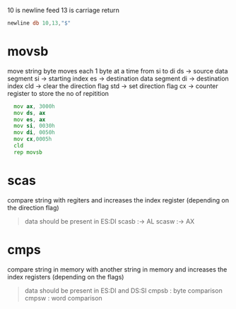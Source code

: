 10 is newline feed
13 is carriage return
```asm
newline db 10,13,"$"
```



# movsb
move string byte 
    moves each 1 byte at a time from si to di
ds -> source data segment
si -> starting index
es -> destination data segment
di -> destination index
cld -> clear the direction flag
std -> set direction flag
cx -> counter register to store the no of repitition


```asm
  mov ax, 3000h
  mov ds, ax
  mov es, ax
  mov si, 0030h
  mov di, 0050h
  mov cx,0005h
  cld
  rep movsb
```

# scas
compare string with regiters and increases the index register (depending on the direction flag)
> data should be present in ES:DI
scasb :-> AL
scasw :-> AX

# cmps
compare string in memory with another string in memory and increases the index registers (depending on the flags)
> data should be present in ES:DI and DS:SI
cmpsb : byte comparison
cmpsw : word comparison

